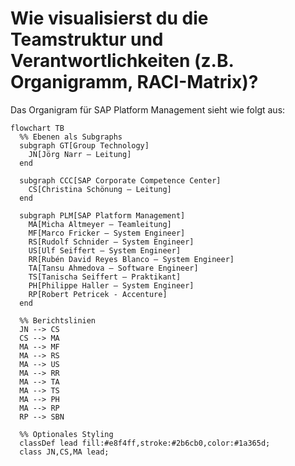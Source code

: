 # Wie visualisierst du die Teamstruktur und Verantwortlichkeiten (z.B. Organigramm, RACI-Matrix)?

Das Organigram für SAP Platform Management sieht wie folgt aus:

```mermaid
flowchart TB
  %% Ebenen als Subgraphs
  subgraph GT[Group Technology]
    JN[Jörg Narr – Leitung]
  end

  subgraph CCC[SAP Corporate Competence Center]
    CS[Christina Schönung – Leitung]
  end

  subgraph PLM[SAP Platform Management]
    MA[Micha Altmeyer – Teamleitung]
    MF[Marco Fricker – System Engineer]
    RS[Rudolf Schnider – System Engineer]
    US[Ulf Seiffert – System Engineer]
    RR[Rubén David Reyes Blanco – System Engineer]
    TA[Tansu Ahmedova – Software Engineer]
    TS[Tanischa Seiffert – Praktikant]
    PH[Philippe Haller – System Engineer]
    RP[Robert Petricek - Accenture]
  end

  %% Berichtslinien
  JN --> CS
  CS --> MA
  MA --> MF
  MA --> RS
  MA --> US
  MA --> RR
  MA --> TA
  MA --> TS
  MA --> PH
  MA --> RP
  RP --> SBN

  %% Optionales Styling
  classDef lead fill:#e8f4ff,stroke:#2b6cb0,color:#1a365d;
  class JN,CS,MA lead;
```
